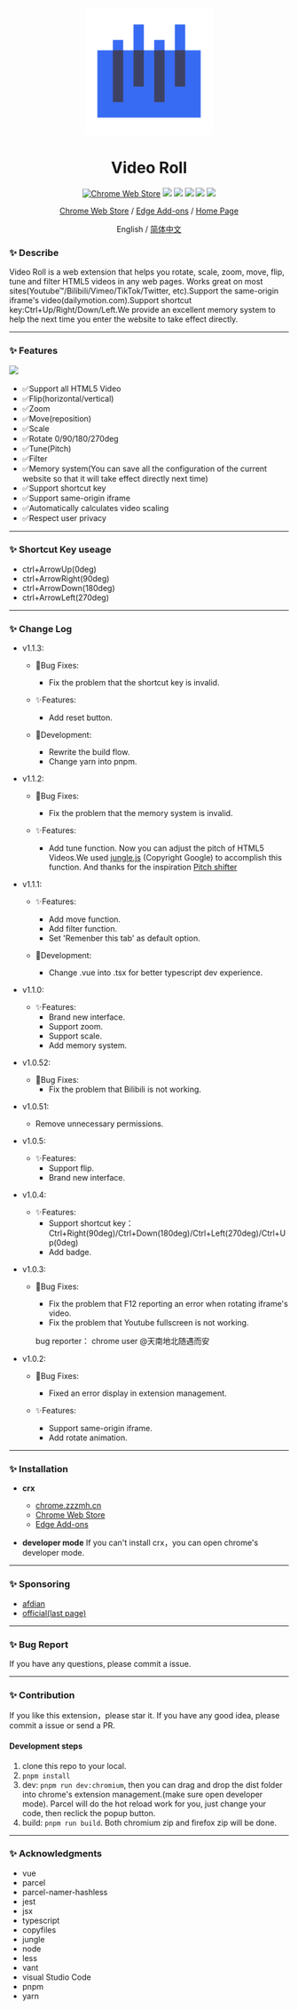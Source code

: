<!--
 * @description: video roll
 * @Author: Gouxinyu
 * @Date: 2022-01-13 22:43:33
-->

<p align="center">
  <a href="https://gomi.site/VideoRoll">
    <img width="230" src="src/icons/icon_512.png">
  </a>
</p>

<h1 align="center">
Video Roll
</h1>

<div align="center">

[![Chrome Web Store](https://badgen.net/chrome-web-store/users/cokngoholafkeghnhhdlmiadlojpindm?icon=chrome&color=0f9d58)](https://chrome.google.com/webstore/detail/cokngoholafkeghnhhdlmiadlojpindm?hl=en) ![](https://badgen.net/chrome-web-store/rating/cokngoholafkeghnhhdlmiadlojpindm) ![](https://badgen.net/chrome-web-store/stars/cokngoholafkeghnhhdlmiadlojpindm) ![](https://img.shields.io/github/stars/gxy5202/VideoRoll) ![](https://img.shields.io/github/package-json/v/gxy5202/VideoRoll) ![](https://img.shields.io/github/package-json/license/gxy5202/VideoRoll)

[Chrome Web Store](https://chrome.google.com/webstore/detail/video-roll/cokngoholafkeghnhhdlmiadlojpindm?hl=zh-CN&authuser=0 "Chrome Web Store") /
[Edge Add-ons](https://microsoftedge.microsoft.com/addons/detail/video-roll/indeeigndpaahbcegcanpmbenmkbkmmn "Edge Add-ons") /
[Home Page](https://gomi.site/VideoRoll "Home Page")

English / [简体中文](README-zh_CN.md)
</div>

### ✨ Describe

Video Roll is a web extension that helps you rotate, scale, zoom, move, flip, tune and filter HTML5 videos in any web pages. Works great on most sites(Youtube™/Bilibili/Vimeo/TikTok/Twitter, etc).Support the same-origin iframe's video(dailymotion.com).Support shortcut key:Ctrl+Up/Right/Down/Left.We provide an excellent memory system to help the next time you enter the website to take effect directly.

---

### ✨ Features

![](https://tuchuangs.com/imgs/2022/09/11/0b4c21db7b3e0d01.png)

-   ✅Support all HTML5 Video
-   ✅Flip(horizontal/vertical)
-   ✅Zoom
-   ✅Move(reposition)
-   ✅Scale
-   ✅Rotate 0/90/180/270deg
-   ✅Tune(Pitch)
-   ✅Filter
-   ✅Memory system(You can save all the configuration of the current website so that it will take effect directly next time)
-   ✅Support shortcut key
-   ✅Support same-origin iframe
-   ✅Automatically calculates video scaling
-   ✅Respect user privacy

---

### ✨ Shortcut Key useage

-   ctrl+ArrowUp(0deg)
-   ctrl+ArrowRight(90deg)
-   ctrl+ArrowDown(180deg)
-   ctrl+ArrowLeft(270deg)

---

### ✨ Change Log
-   v1.1.3:

    -   🐞Bug Fixes: 
        - Fix the problem that the shortcut key is invalid.

    -   ✨Features:
        - Add reset button.

    -   🌈Development:
        - Rewrite the build flow.
        - Change yarn into pnpm.

-   v1.1.2:

    -   🐞Bug Fixes: 
        - Fix the problem that the memory system is invalid.

    -   ✨Features:
        - Add tune function. Now you can adjust the pitch of HTML5 Videos.We used [jungle.js](https://github.com/cwilso/Audio-Input-Effects/blob/main/js/jungle.js) (Copyright Google) to accomplish this function. And thanks for the inspiration [Pitch shifter](https://chrome.google.com/webstore/detail/pitch-shifter-html5-video/mpmkclglcbkjchakihfpblainfncennj)

-   v1.1.1:

    -   ✨Features:
        - Add move function.
        - Add filter function.
        - Set 'Remenber this tab' as default option.
    
    -   🌈Development:
        - Change .vue into .tsx for better typescript dev experience.

-   v1.1.0:

    -   ✨Features:
        - Brand new interface.
        - Support zoom.
        - Support scale.
        - Add memory system.

-   v1.0.52:

    -   🐞Bug Fixes: 
        - Fix the problem that Bilibili is not working.

-   v1.0.51:

    -   Remove unnecessary permissions.

-   v1.0.5:

    -   ✨Features:
        - Support flip.
        - Brand new interface.

-   v1.0.4:

    -   ✨Features:
        - Support shortcut key：Ctrl+Right(90deg)/Ctrl+Down(180deg)/Ctrl+Left(270deg)/Ctrl+Up(0deg)
        - Add badge.

-   v1.0.3:

    -   🐞Bug Fixes: 
        - Fix the problem that F12 reporting an error when rotating iframe's video.
        - Fix the problem that Youtube fullscreen is not working.

        bug reporter：
        chrome user @天南地北随遇而安

-   v1.0.2:

    -   🐞Bug Fixes: 
        - Fixed an error display in extension management.

    -   ✨Features:
        - Support same-origin iframe.
        - Add rotate animation.
        

---

### ✨ Installation

-   **crx**
    - [chrome.zzzmh.cn](https://chrome.zzzmh.cn/info/cokngoholafkeghnhhdlmiadlojpindm)
    - [Chrome Web Store](https://chrome.google.com/webstore/detail/video-roll/cokngoholafkeghnhhdlmiadlojpindm?hl=zh-CN&authuser=0 "Chrome Web Store")
    - [Edge Add-ons](https://microsoftedge.microsoft.com/addons/detail/video-roll/indeeigndpaahbcegcanpmbenmkbkmmn "Edge Add-ons")


-   **developer mode**
    If you can't install crx，you can open chrome's developer mode.

---

### ✨ Sponsoring

-   [afdian](https://afdian.net/a/gomi_gxy/plan)
-   [official(last page)](https://gomi.site/VideoRoll)

---

### ✨ Bug Report

If you have any questions, please commit a issue.

---

### ✨ Contribution

If you like this extension，please star it.
If you have any good idea, please commit a issue or send a PR.

#### Development steps

1. clone this repo to your local.
2. `pnpm install`
3. dev: `pnpm run dev:chromium`, then you can drag and drop the dist folder into chrome's extension management.(make sure open developer mode). Parcel will do the hot reload work for you, just change your code, then reclick the popup button.
4. build: `pnpm run build`. Both chromium zip and firefox zip will be done.


---

### ✨ Acknowledgments

-   vue
-   parcel
-   parcel-namer-hashless
-   jest
-   jsx
-   typescript
-   copyfiles
-   jungle
-   node
-   less
-   vant
-   visual Studio Code
-   pnpm
-   yarn
